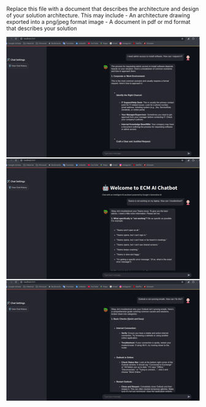 Replace this file with a document that describes the architecture and design of your solution architecture. This may include
    - An architecture drawing exported into a png/jpeg format image
    - A document in pdf or md format that describes your solution

 ![alt text](image.png)
 ![alt text](image-2.png)
 ![alt text](image-1.png)